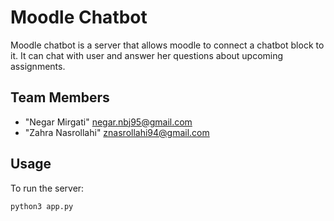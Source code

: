 # Moodle Chatbot


Moodle chatbot is a server that allows moodle to connect a chatbot block to it. It can chat with user and answer her questions
about upcoming assignments.

## Team Members
* "Negar Mirgati" negar.nbj95@gmail.com
* "Zahra Nasrollahi" znasrollahi94@gmail.com


## Usage
To run the server:

    python3 app.py
    
  

